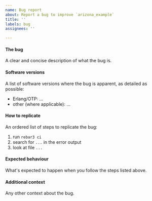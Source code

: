 ```yaml
---
name: Bug report
about: Report a bug to improve `arizona_example`
title: ''
labels: bug
assignees: ''

---
```


#### The bug

A clear and concise description of what the bug is.

#### Software versions

A list of software versions where the bug is apparent, as detailed as possible:

* Erlang/OTP: ...
* other (where applicable): ...

#### How to replicate

An ordered list of steps to replicate the bug:

1. run `rebar3 ci`
2. search for `...` in the error output
3. look at file `...`

#### Expected behaviour

What's expected to happen when you follow the steps listed above.

#### Additional context

Any other context about the bug.
